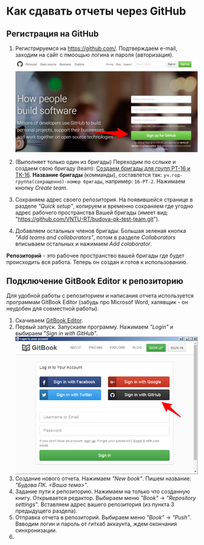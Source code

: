 # Как сдавать отчеты через GitHub

## Регистрация на GitHub

1. Регистрируемся на [https:\/\/github.com\/](https://github.com/). Подтверждаем e-mail, заходим на сайт с пмоощью логина и пароля \(авторизация\).
  ![](/assets/R1.jpg)
2. \(Выполняет только один из бригады\) Переходим по сслыке и создаем свою бригаду \(team\): [Создаем бригады для групп РТ-16 и ТК-16](https://classroom.github.com/group-assignment-invitations/10d072cb6fd1f4816f4eed8d12bc0f08). **Название бригады** \(комманды\), составлется так: `уч.год-группа(сокращенно)-номер бригады`, например: `16-РТ-2`. Нажимаем кнопку _Create team_.

3. Сохраняем адрес своего репозитория. На появившейся странице в разделе _"Quick setup"_, копируем и временно сохраняем где угодно адрес рабочего пространства Вашей бригады \(имеет вид: "[https:\/\/github.com\/VNTU-RT\/budova-pk-test-team.git](https://github.com/VNTU-RT/budova-pk-test-team.git)"\).

4. Добавляем остальных членов бригады. Большая зеленая кнопка _"Add teams and collaborators"_, потом в разделе _Collaborators_ вписываем остальных и нажимаем _Add colaborator_.


**Репозиторий** - это рабочее пространство вашей бригады где будет происходить вся работа. Теперь он создан и готов к использованию.

## Подключение GitBook Editor к репозиторию

Для удобной работы с репозиторием и написания отчета используется программам GitBook Editor \(забудь про Microsof Word, халявщик - он неудобен для совместной работы\).

1. Скачиваем [GitBook Editor](https://www.gitbook.com/editor).
2. Первый запуск. Запускаем программу. Нажимаем _"Login"_ и выбираем _"Sign in with GitHub"_.
  ![](/assets/GB2.png)
3. Создание нового отчета. Нажимаем _"New book"_. Пишем название: _"Будова ПК. &lt;Ваша тема&gt;"_.
4. Задание пути к репозиторию. Нажимаем на только что созданную книгу. Открывается редактор. Выбираем меню _"Book"_ -&gt; _"Repository settings"_. Вставляем адрес вашего репозитория \(из пункта 3 предыдущего раздела\).
5. Отправка отчета в репозиторий. Выбираем меню _"Book"_ -> _"Push"_. Ввводим логин и пароль от гитхаб аккаунта, ждем окончания синхронизации.
6. 



